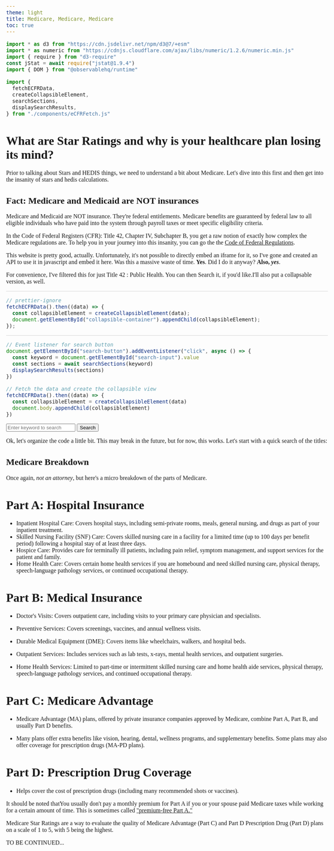 ```yaml
---
theme: light
title: Medicare, Medicare, Medicare
toc: true
---
```


```js
import * as d3 from "https://cdn.jsdelivr.net/npm/d3@7/+esm"
import * as numeric from "https://cdnjs.cloudflare.com/ajax/libs/numeric/1.2.6/numeric.min.js"
import { require } from "d3-require"
const jStat = await require("jstat@1.9.4")
import { DOM } from "@observablehq/runtime"
```

```js
import {
  fetchECFRData,
  createCollapsibleElement,
  searchSections,
  displaySearchResults,
} from "./components/eCFRFetch.js"
```

<style>
      body {
      font: 13.5px/1.5 var(--serif);
      margin: 0;
      max-width: 90%;
      }

      table {
          border-collapse: collapse;
          table-layout:fixed;
          width: 100%;
          height: 20%;
          font: 13.5px/1.5 var(--serif);

      }
      th {
          font: 13.5px/1.5 var(--serif);
          font-weight: bold;
          border-top: 1px solid black;
          border-bottom: 1px solid black;
    }
    tr:last-child td {
        /* font-weight: bold; */
        border-bottom: 1px solid black;
        /* background-color: lightyellow; */
    }
    /* tr:nth-last-child(2) {
        border-bottom: 1px dashed black;
    } */
    td, th {
        text-align: left;
        border-collapse: collapse;
        padding:2px;
        font-size:0.8em;
    }

    .horizontal-line {
    border-top: 0.5px solid #d3d3d3; /* Creates a thin gray line */
    width: 100%; /* Spans the width of the container/page */
    margin-top:10px;
    margin-bottom:10px
    }

    .katex { font-size: 1em; }
    

      /* p { max-width: 90% } */

  .iframe-container {
              position: relative;
              width: 100%;
              height: 100%;
              overflow: hidden;
          }
          .iframe-container iframe {
              position: absolute;
              top: 0;
              left: 0;
              width: 100%;
              height: 100%;
              border: none;
          }

               .container {
      margin-left: 20px;
    }
    .arrow {
      margin-right: 5px;
    }
     .header {
      cursor: pointer;
      font-weight: bold;
      display: flex;
      align-items: center;
    }
    .content {
      display: none;
    }
    mark {
      background-color: yellow;
    }
    .highlighted-section {
      border: 1px solid #ccc;
      padding: 10px;
      margin-bottom: 10px;
    }
     .indented {
      margin-left: 20px;
    }
    .level-1 {
      margin-left: 20px;
    }
    .level-2 {
      margin-left: 40px;
    }
    .level-3 {
      margin-left: 60px;
    }
  
</style>

<script src="https://cdnjs.cloudflare.com/ajax/libs/mathjs/9.4.2/math.min.js"> </script>

# What are Star Ratings and why is your healthcare plan losing its mind?

Prior to talking about Stars and HEDIS things, we need to understand a bit about Medicare. Let's dive into this first and then get into the insanity of stars and hedis calculations.

## Fact: Medicare and Medicaid are NOT insurances

Medicare and Medicaid are NOT insurance. They're federal entitlements. Medicare benefits are guaranteed by federal law to all eligible individuals who have paid into the system through payroll taxes or meet specific eligibility criteria.

In the Code of Federal Registers (CFR): Title 42, Chapter IV, Subchapter B, you get a raw notion of exactly how complex the Medicare regulations are. To help you in your journey into this insanity, you can go the the [Code of Federal Regulations](https://www.ecfr.gov/).

This website is pretty good, actually. Unfortunately, it's not possible to directly embed an iframe for it, so I've gone and created an API to use it in javascript and embed it here. Was this a massive waste of time. **Yes**. Did I do it anyway? **Also, _yes_**.

For convenience, I've filtered this for just Title 42 : Public Health. You can then Search it, if you'd like.I'll also put a collapsable version, as well.

<div class = "horizontal-line"></div>

<div id="collapsible-container"></div>

```js
// prettier-ignore
fetchECFRData().then((data) => {
  const collapsibleElement = createCollapsibleElement(data);
  document.getElementById("collapsible-container").appendChild(collapsibleElement);
});
```

<div class = "horizontal-line"></div>

```js
// Event listener for search button
document.getElementById("search-button").addEventListener("click", async () => {
  const keyword = document.getElementById("search-input").value
  const sections = await searchSections(keyword)
  displaySearchResults(sections)
})

// Fetch the data and create the collapsible view
fetchECFRData().then((data) => {
  const collapsibleElement = createCollapsibleElement(data)
  document.body.appendChild(collapsibleElement)
})
```

<input type="text" id="search-input" placeholder="Enter keyword to search">
  <button id="search-button">Search</button>
  <div id="search-results"></div>

Ok, let's organize the code a little bit. This may break in the future, but for now, this works.
Let's start with a quick search of the titles:

## Medicare Breakdown

Once again, _not an attorney_, but here's a micro breakdown of the parts of Medicare.

<div class="grid grid-cols-2">
  <div><h1>Part A: Hospital Insurance </h1>

- Inpatient Hospital Care: Covers hospital stays, including semi-private rooms, meals, general nursing, and drugs as part of your inpatient treatment.
- Skilled Nursing Facility (SNF) Care: Covers skilled nursing care in a facility for a limited time (up to 100 days per benefit period) following a hospital stay of at least three days.
- Hospice Care: Provides care for terminally ill patients, including pain relief, symptom management, and support services for the patient and family.
- Home Health Care: Covers certain home health services if you are homebound and need skilled nursing care, physical therapy, speech-language pathology services, or continued occupational therapy.
</div>
<div><h1>Part B: Medical Insurance</h1>

- Doctor's Visits: Covers outpatient care, including visits to your primary care physician and specialists.
- Preventive Services: Covers screenings, vaccines, and annual wellness visits.
- Durable Medical Equipment (DME): Covers items like wheelchairs, walkers, and hospital beds.
- Outpatient Services: Includes services such as lab tests, x-rays, mental health services, and outpatient surgeries.
- Home Health Services: Limited to part-time or intermittent skilled nursing care and home health aide services, physical therapy, speech-language pathology services, and continued occupational therapy.

  </div>
  <div ><h1>Part C: Medicare Advantage</h1>

  - Medicare Advantage (MA) plans, offered by private insurance companies approved by Medicare, combine Part A, Part B, and usually Part D benefits.
  - Many plans offer extra benefits like vision, hearing, dental, wellness programs, and supplementary benefits. Some plans may also offer coverage for prescription drugs (MA-PD plans).
      </div>
      <div ><h1>Part D: Prescription Drug Coverage</h1>

    - Helps cover the cost of prescription drugs (including many recommended shots or vaccines).
      </div>
    </div>

It should be noted thatYou usually don't pay a monthly premium for Part A if you or your spouse paid Medicare taxes while working for a certain amount of time. This is sometimes called ["premium-free Part A."](https://www.medicare.gov/basics/costs/medicare-costs)

Medicare Star Ratings are a way to evaluate the quality of Medicare Advantage (Part C) and Part D Prescription Drug (Part D) plans on a scale of 1 to 5, with 5 being the highest.

TO BE CONTINUED...
